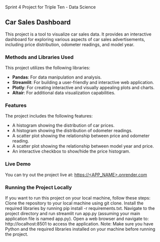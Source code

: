 Sprint 4 Project for Triple Ten - Data Science

## Car Sales Dashboard
This project is a tool to visualize car sales data. It provides an interactive dashboard for exploring various aspects of car sales advertisements, including price distribution, odometer readings, and model year.

### Methods and Libraries Used
This project utilizes the following libraries:
- **Pandas**: For data manipulation and analysis.
- **Streamlit**: For building a user-friendly and interactive web application.
- **Plotly**: For creating interactive and visually appealing plots and charts.
- **Altair**: For additional data visualization capabilities.

### Features
The project includes the following features:
- A histogram showing the distribution of car prices.
- A histogram showing the distribution of odometer readings.
- A scatter plot showing the relationship between price and odometer reading.
- A scatter plot showing the relationship between model year and price.
- An interactive checkbox to show/hide the price histogram.

### Live Demo
You can try out the project live at: [https://<APP_NAME>.onrender.com](https://<APP_NAME>.onrender.com)

### Running the Project Locally
If you want to run this project on your local machine, follow these steps:
Clone the repository to your local machine using git clone.
Install the required libraries by running pip install -r requirements.txt.
Navigate to the project directory and run streamlit run app.py (assuming your main application file is named app.py).
Open a web browser and navigate to: http://localhost:8501 to access the application.
Note: Make sure you have Python and the required libraries installed on your machine before running the project.
